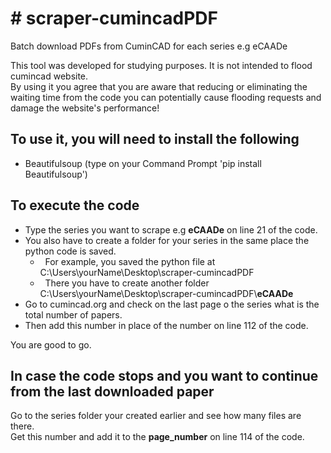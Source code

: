 <h1># scraper-cumincadPDF</h1>

<p>Batch download PDFs from CuminCAD for each series e.g eCAADe</p>

<p>This tool was developed for studying purposes. It is not intended to flood cumincad website.<br />
By using it you agree that you are aware that reducing or eliminating the waiting time from the code you can potentially cause flooding requests and damage the website&#39;s performance!</p>

<h2>To use it, you will need to install the following</h2>

<ul>
	<li>Beautifulsoup (type on your Command Prompt &#39;pip install Beautifulsoup&#39;)</li>
</ul>

<h2>To execute the code</h2>

<ul>
	<li>Type the series you want to scrape e.g <strong>eCAADe</strong>&nbsp;on line 21 of the code.</li>
	<li>You also have to create a folder for your series in the same place the python code is saved.
	<ul>
		<li>&nbsp; For example, you saved the python file at C:\Users\yourName\Desktop\scraper-cumincadPDF</li>
		<li>&nbsp; There you have to create another folder C:\Users\yourName\Desktop\scraper-cumincadPDF\<strong>eCAADe</strong></li>
	</ul>
	</li>
	<li>Go to cumincad.org and check on the last page o the series what is the total number of papers.</li>
	<li>Then add this number in place of the number on line 112 of the code.</li>
</ul>

<p>You are good to go.</p>

<h2>In case the code stops and you want to continue from the last downloaded paper</h2>

<p>Go to the series folder your created earlier and see how many files are there.<br />
Get this number and add it to the <strong>page_number</strong> on line 114 of the code.<br />
&nbsp;</p>
